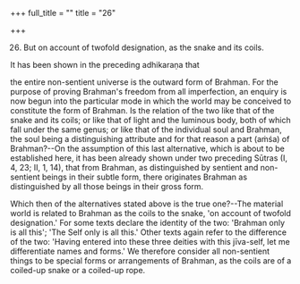 +++
full_title = ""
title = "26"

+++


26. But on account of twofold designation, as the snake and its coils.

It has been shown in the preceding adhikaraṇa that

the entire non-sentient universe is the outward form of Brahman. For the purpose of proving Brahman's freedom from all imperfection, an enquiry is now begun into the particular mode in which the world may be conceived to constitute the form of Brahman. Is the relation of the two like that of the snake and its coils; or like that of light and the luminous body, both of which fall under the same genus; or like that of the individual soul and Brahman, the soul being a distinguishing attribute and for that reason a part (aṁśa) of Brahman?--On the assumption of this last alternative, which is about to be established here, it has been already shown under two preceding Sūtras (I, 4, 23; II, 1, 14), that from Brahman, as distinguished by sentient and non-sentient beings in their subtle form, there originates Brahman as distinguished by all those beings in their gross form.

Which then of the alternatives stated above is the true one?--The material world is related to Brahman as the coils to the snake, 'on account of twofold designation.' For some texts declare the identity of the two: 'Brahman only is all this'; 'The Self only is all this.' Other texts again refer to the difference of the two: 'Having entered into these three deities with this jīva-self, let me differentiate names and forms.' We therefore consider all non-sentient things to be special forms or arrangements of Brahman, as the coils are of a coiled-up snake or a coiled-up rope.

